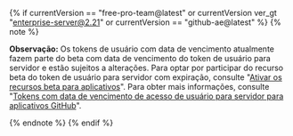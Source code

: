 {% if currentVersion == "free-pro-team@latest" or currentVersion ver_gt "enterprise-server@2.21" or currentVersion == "github-ae@latest" %}
{% note %}

**Observação:** Os tokens de usuário com data de vencimento atualmente fazem parte do beta com data de vencimento do token de usuário para servidor e estão sujeitos a alterações. Para optar por participar do recurso beta do token de usuário para servidor com expiração, consulte "[Ativar os recursos beta para aplicativos](/developers/apps/activating-beta-features-for-apps)". Para obter mais informações, consulte "[Tokens com data de vencimento de acesso de usuário para servidor para aplicativos GitHub](https://developer.github.com/changes/2020-04-30-expiring-user-to-server-access-tokens-for-github-apps)".

{% endnote %}
{% endif %}

